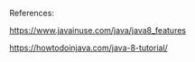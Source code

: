 References: 

https://www.javainuse.com/java/java8_features

https://howtodoinjava.com/java-8-tutorial/

